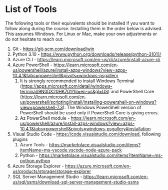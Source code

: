 # List of Tools

The following tools or their equivalents should be installed if you want to follow along during the course. Installing them in the order below is advised.
This assumes Windows. For Linux or Mac, make your own adjustments or do not hesitate to reach out. 

1. Git - https://git-scm.com/download/win
2. Python 3.10 - https://www.python.org/downloads/release/python-31011/
3. Azure CLI - https://learn.microsoft.com/en-us/cli/azure/install-azure-cli
4. Azure PowerShell - https://learn.microsoft.com/en-us/powershell/azure/install-azps-windows?view=azps-10.4.1&tabs=powershell&pivots=windows-psgallery
    1. It is strongly recommended to install Windows Terminal (https://apps.microsoft.com/detail/windows-terminal/9N0DX20HK701?hl=en-us&gl=US) and PowerShell Core (https://learn.microsoft.com/en-us/powershell/scripting/install/installing-powershell-on-windows?view=powershell-7.3). The Windows PowerShell version of PowerShell should be used only if PowerShell Core is giving errors. 
    2. Az PowerShell module - https://learn.microsoft.com/en-us/powershell/azure/install-azps-windows?view=azps-10.4.1&tabs=powershell&pivots=windows-psgallery#installation
5. Visual Studio Code - https://code.visualstudio.com/download, following plugins   
    1. Azure Tools - https://marketplace.visualstudio.com/items?itemName=ms-vscode.vscode-node-azure-pack
    2. Python - https://marketplace.visualstudio.com/items?itemName=ms-python.python
6. Azure Storage Explorer - https://azure.microsoft.com/en-us/products/storage/storage-explorer
7. SQL Server Management Studio - https://learn.microsoft.com/en-us/sql/ssms/download-sql-server-management-studio-ssms
